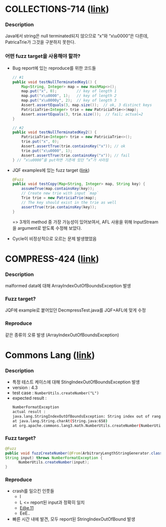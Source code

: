 # COLLECTIONS-714 ([link](https://issues.apache.org/jira/browse/COLLECTIONS-714))

### Description
Java에서 string은 null terminated되지 않으므로 “x”와 “x\u0000”은 다른데, PatricaTrie가 그것을 구분하지 못한다.

### 어떤 fuzz target을 사용해야 할까?
* Bug report에 있는 reproduce를 위한 코드들
    ```java
    // #1
    public void testNullTerminatedKey1() {
        Map<String, Integer> map = new HashMap<>();
        map.put("x", 0);         // key of length 1
        map.put("x\u0000", 1);   // key of length 2
        map.put("x\u0000y", 2);  // key of length 3
        Assert.assertEquals(3, map.size());  // ok, 3 distinct keys
        PatriciaTrie<Integer> trie = new PatriciaTrie<>(map);
        Assert.assertEquals(3, trie.size());  // fail; actual=2
    }

    // #2
    public void testNullTerminatedKey2() {
        PatriciaTrie<Integer> trie = new PatriciaTrie<>();
        trie.put("x", 0);
        Assert.assertTrue(trie.containsKey("x")); // ok
        trie.put("x\u0000", 1);
        Assert.assertTrue(trie.containsKey("x")); // fail 
    } // “x\u0000”을 put하면 기존에 있던 “x”가 사라짐
    ```
* JQF examples에 있는 fuzz target ([link](https://github.com/rohanpadhye/JQF/blob/master/examples/src/test/java/edu/berkeley/cs/jqf/examples/commons/PatriciaTrieTest.java))
    ```java
    @Fuzz
    public void testCopy(Map<String, Integer> map, String key) {
        assumeTrue(map.containsKey(key));
        // Create new trie with input `map`
        Trie trie = new PatriciaTrie(map);
        // The key should exist in the trie as well
        assertTrue(trie.containsKey(key));
    }
    ```
    => 3개의 method 중 가장 가능성이 있어보여서, AFL 사용을 위해 InputStream을 argument로 받도록 수정해 보았다.

* Cycle이 비정상적으로 오르는 문제 발생했었음

# COMPRESS-424 ([link](https://issues.apache.org/jira/browse/COMPRESS-424))

### Description
malformed data에 대해 ArrayIndexOutOfBoundsException 발생

### Fuzz target?
JQF에 example로 붙어있던 DecmpressTest.java를 JQF+AFL에 맞게 수정

### Reproduce
같은 종류의 오류 발생 (ArrayIndexOutOfBoundsException)

# Commons Lang ([link](https://issues.apache.org/jira/browse/LANG-1385))

### Description
* 특정 테스트 케이스에 대해 StingIndexOutOfBoundsException 발생 
* version : 4.3
* test case : `NumberUtils.createNumber("L")`
* expected result : 
    ```bash
    NumberFormatException
    actual result : 
    java.lang.StringIndexOutOfBoundsException: String index out of range: 0
    at java.lang.String.charAt(String.java:658)
    at org.apache.commons.lang3.math.NumberUtils.createNumber(NumberUtils.java:528)
    ```

### Fuzz target?
```java
@Fuzz
public void fuzzCreateNumber(@From(ArbitraryLengthStringGenerator.class) 
String input) throws NumberFormatException {
	  NumberUtils.createNumber(input);
}

```

### Reproduce

* crash를 일으킨 인풋들
  * l
  * L	<= report된 input과 정확히 일치
  * E@e.11
  *  EeE..
* 빠른 시간 내에 발견, 모두 report된 StringIndexOutOfBound 발생